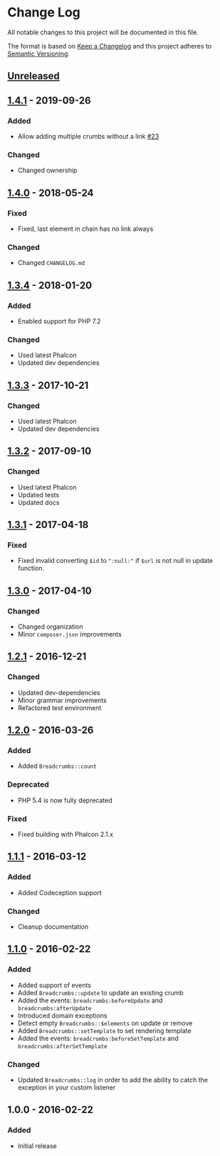 # Change Log

All notable changes to this project will be documented in this file.

The format is based on [Keep a Changelog](http://keepachangelog.com/)
and this project adheres to [Semantic Versioning](http://semver.org/).

## [Unreleased]
## [1.4.1] - 2019-09-26
### Added
- Allow adding multiple crumbs without a link [#23](https://github.com/sergeyklay/breadcrumbs/pull/23)

### Changed
- Changed ownership

## [1.4.0] - 2018-05-24
### Fixed
- Fixed, last element in chain has no link always

### Changed
- Changed `CHANGELOG.md`

## [1.3.4] - 2018-01-20
### Added
- Enabled support for PHP 7.2

### Changed
- Used latest Phalcon
- Updated dev dependencies

## [1.3.3] - 2017-10-21
### Changed
- Used latest Phalcon
- Updated dev dependencies

## [1.3.2] - 2017-09-10
### Changed
- Used latest Phalcon
- Updated tests
- Updated docs

## [1.3.1] - 2017-04-18
### Fixed
- Fixed invalid converting `$id` to `":null:"` if `$url` is not null in update function.

## [1.3.0] - 2017-04-10
### Changed
- Changed organization
- Minor `composer.json` improvements

## [1.2.1] - 2016-12-21
### Changed
- Updated dev-dependencies
- Minor grammar improvements
- Refactored test environment

## [1.2.0] - 2016-03-26
### Added
- Added `Breadcrumbs::count`

### Deprecated
- PHP 5.4 is now fully deprecated

### Fixed
- Fixed building with Phalcon 2.1.x

## [1.1.1] - 2016-03-12
### Added
- Added Codeception support

### Changed
- Cleanup documentation

## [1.1.0] - 2016-02-22
### Added
- Added support of events
- Added `Breadcrumbs::update` to update an existing crumb
- Added the events: `breadcrumbs:beforeUpdate` and `breadcrumbs:afterUpdate`
- Introduced domain exceptions
- Detect empty `Breadcrumbs::$elements` on update or remove
- Added `Breadcrumbs::setTemplate` to set rendering template
- Added the events: `breadcrumbs:beforeSetTemplate` and `breadcrumbs:afterSetTemplate`

### Changed
- Updated `Breadcrumbs::log` in order to add the ability to catch the exception in your custom listener

## 1.0.0 - 2016-02-22
### Added
- Initial release

[Unreleased]: https://github.com/sergeyklay/breadcrumbs/compare/v1.4.1...HEAD
[1.4.1]: https://github.com/sergeyklay/breadcrumbs/compare/v1.4.0...v1.4.1
[1.4.0]: https://github.com/sergeyklay/breadcrumbs/compare/v1.3.4...v1.4.0
[1.3.4]: https://github.com/sergeyklay/breadcrumbs/compare/v1.3.3...v1.3.4
[1.3.3]: https://github.com/sergeyklay/breadcrumbs/compare/v1.3.2...v1.3.3
[1.3.2]: https://github.com/sergeyklay/breadcrumbs/compare/v1.3.1...v1.3.2
[1.3.1]: https://github.com/sergeyklay/breadcrumbs/compare/v1.3.0...v1.3.1
[1.3.0]: https://github.com/sergeyklay/breadcrumbs/compare/v1.2.1...v1.3.0
[1.2.1]: https://github.com/sergeyklay/breadcrumbs/compare/v1.2.0...v1.2.1
[1.2.0]: https://github.com/sergeyklay/breadcrumbs/compare/v1.1.1...v1.2.0
[1.1.1]: https://github.com/sergeyklay/breadcrumbs/compare/v1.1.0...v1.1.1
[1.1.0]: https://github.com/sergeyklay/breadcrumbs/compare/v1.0.0...v1.1.0
